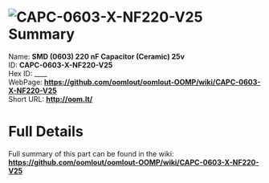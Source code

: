 
![CAPC-0603-X-NF220-V25](https://github.com/oomlout/oomlout-OOMP/blob/master/parts/CAPC-0603-X-NF220-V25/CAPC-0603-X-NF220-V25_420.jpg)   
Summary
=================
  
Name: __SMD (0603) 220 nF Capacitor (Ceramic) 25v__    
ID: __CAPC-0603-X-NF220-V25__   
Hex ID: ____   
WebPage: __https://github.com/oomlout/oomlout-OOMP/wiki/CAPC-0603-X-NF220-V25__   
Short URL: __http://oom.lt/__   

Full Details
==========================
Full summary of this part can be found in the wiki:   
__https://github.com/oomlout/oomlout-OOMP/wiki/CAPC-0603-X-NF220-V25__    

